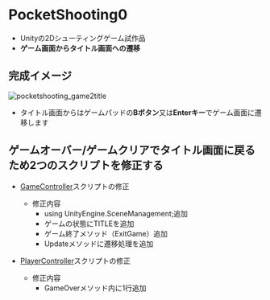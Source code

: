 # PocketShooting0
- Unityの2Dシューティングゲーム試作品
- **ゲーム画面からタイトル画面への遷移**

## 完成イメージ
![pocketshooting_game2title](https://user-images.githubusercontent.com/32384416/141254498-03fdeb2f-5809-47a2-9e97-8d52201a51e3.gif)

- タイトル画面からはゲームパッドの**Bボタン**又は**Enterキー**でゲーム画面に遷移します

## ゲームオーバー/ゲームクリアでタイトル画面に戻るため2つのスクリプトを修正する
- [GameController](https://github.com/mrgarita/PocketShooting0/blob/game_to_title/GameController.cs)スクリプトの修正

  - 修正内容
    - using UnityEngine.SceneManagement;追加
    - ゲームの状態にTITLEを追加
    - ゲーム終了メソッド（ExitGame）追加
    - Updateメソッドに遷移処理を追加

- [PlayerController](https://github.com/mrgarita/PocketShooting0/blob/game_to_title/PlayerController.cs)スクリプトの修正

  - 修正内容
    - GameOverメソッド内に1行追加
